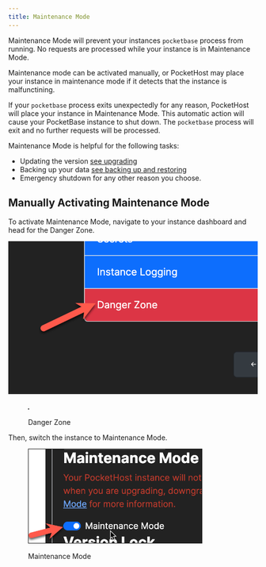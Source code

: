 ```yaml
---
title: Maintenance Mode
---
```


Maintenance Mode will prevent your instances `pocketbase` process from running. No requests are processed while your instance is in Maintenance Mode.

Maintenance mode can be activated manually, or PocketHost may place your instance in maintenance mode if it detects that the instance is malfunctining.

If your `pocketbase` process exits unexpectedly for any reason, PocketHost will place your instance in Maintenance Mode. This automatic action will cause your PocketBase instance to shut down. The `pocketbase` process will exit and no further requests will be processed.

Maintenance Mode is helpful for the following tasks:

- Updating the version [see upgrading](./upgrading.md)
- Backing up your data [see backing up and restoring](./backup-and-restore.md)
- Emergency shutdown for any other reason you choose.

## Manually Activating Maintenance Mode

To activate Maintenance Mode, navigate to your instance dashboard and head for the Danger Zone.

<div align="left">

![Danger Zone](../usage/danger-zone.png)

<figure><img src={DangerZone.src} alt="" width="350" border=1><figcaption><p>Danger Zone</p></figcaption></figure>

</div>

Then, switch the instance to Maintenance Mode.

<div align="left" data-full-width="false">

<figure><img src="maintenance-mode.png" alt="" width="350" border=1><figcaption><p>Maintenance Mode</p></figcaption></figure>

</div>

##
